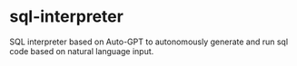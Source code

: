 # sql-interpreter
SQL interpreter based on Auto-GPT to autonomously generate and run sql code based on natural language input.

